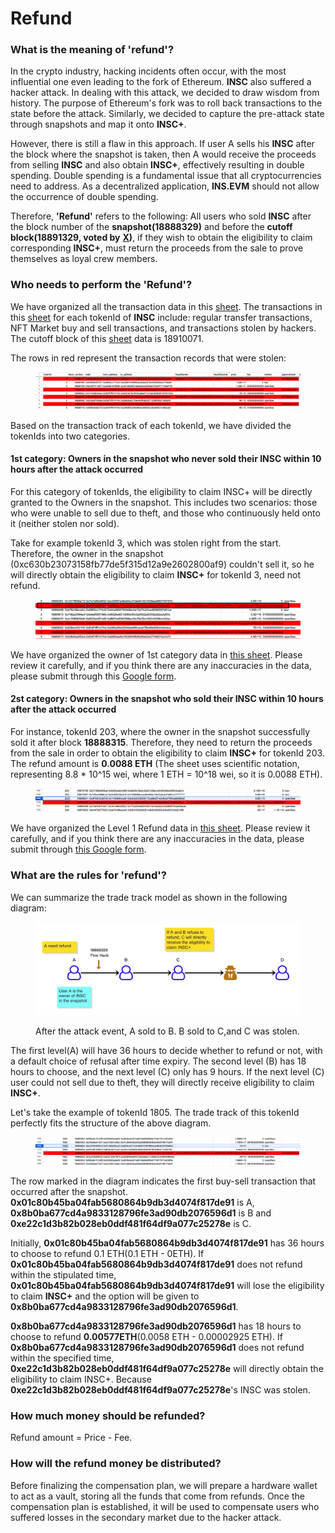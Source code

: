 # Refund

### What is the meaning of 'refund'?

In the crypto industry, hacking incidents often occur, with the most influential one even leading to the fork of Ethereum. **INSC** also suffered a hacker attack. In dealing with this attack, we decided to draw wisdom from history. The purpose of Ethereum's fork was to roll back transactions to the state before the attack. Similarly, we decided to capture the pre-attack state through snapshots and map it onto **INSC+**.

However, there is still a flaw in this approach. If user A sells his **INSC** after the block where the snapshot is taken, then A would receive the proceeds from selling **INSC** and also obtain **INSC+**, effectively resulting in double spending. Double spending is a fundamental issue that all cryptocurrencies need to address. As a decentralized application, **INS.EVM** should not allow the occurrence of double spending.

Therefore, **'Refund'** refers to the following: All users who sold **INSC** after the block number of the **snapshot(18888329)** and before the **cutoff block(18891329, voted by** [**X**](https://twitter.com/ins\_evm/status/1746328180942946541)**)**, if they wish to obtain the eligibility to claim corresponding **INSC+**, must return the proceeds from the sale to prove themselves as loyal crew members.

### Who needs to perform the 'Refund'?

We have organized all the transaction data in this [sheet](https://docs.google.com/spreadsheets/d/19daoHmQl4FrSJlZL5IkbzNBWm64M0NbfVPFC\_a1mslA/edit?usp=sharing). The transactions in this [sheet](https://docs.google.com/spreadsheets/d/19daoHmQl4FrSJlZL5IkbzNBWm64M0NbfVPFC\_a1mslA/edit?usp=sharing) for each tokenId of **INSC** include: regular transfer transactions, NFT Market buy and sell transactions, and transactions stolen by hackers. The cutoff block of this [sheet](https://docs.google.com/spreadsheets/d/19daoHmQl4FrSJlZL5IkbzNBWm64M0NbfVPFC\_a1mslA/edit?usp=sharing) data is 18910071.

The rows in red represent the transaction records that were stolen:

<figure><img src="../.gitbook/assets/image.png" alt=""><figcaption></figcaption></figure>

Based on the transaction track of each tokenId, we have divided the tokenIds into two categories.

#### 1st category: Owners in the snapshot who never sold their INSC within 10 hours after the attack occurred

For this category of tokenIds, the eligibility to claim INSC+ will be directly granted to the Owners in the snapshot. This includes two scenarios: those who were unable to sell due to theft, and those who continuously held onto it (neither stolen nor sold).

Take for example tokenId 3, which was stolen right from the start. Therefore, the owner in the snapshot (0xc630b23073158fb77de5f315d12a9e2602800af9) couldn't sell it, so he will directly obtain the eligibility to claim **INSC+** for tokenId 3, need not refund.

<figure><img src="../.gitbook/assets/image (1).png" alt=""><figcaption></figcaption></figure>

We have organized the owner of 1st category data in [this sheet](https://docs.google.com/spreadsheets/d/1Ccvl4TMV6Qd3B6FsIwBjn3xKu3YlxCWDGftPimGNtrg/edit?usp=sharing). Please review it carefully, and if you think there are any inaccuracies in the data, please submit through this [Google form](https://forms.gle/BVM8oHg4FnwYtBV2A).

#### 2st category: Owners in the snapshot who sold their INSC within 10 hours after the attack occurred

For instance, tokenId 203, where the owner in the snapshot successfully sold it after block **18888315**. Therefore, they need to return the proceeds from the sale in order to obtain the eligibility to claim **INSC+** for tokenId 203. The refund amount is **0.0088 ETH** (The sheet uses scientific notation, representing 8.8 \* 10^15 wei, where 1 ETH = 10^18 wei, so it is 0.0088 ETH).

<figure><img src="../.gitbook/assets/image (2).png" alt=""><figcaption></figcaption></figure>

We have organized the Level 1 Refund data in [this sheet](https://docs.google.com/spreadsheets/d/15\_MRdvHz0Su\_mP7cwOHyrLYFCyIJRM\_V-nFzIGMdiuA/edit?usp=sharing). Please review it carefully, and if you think there are any inaccuracies in the data, please submit through [this Google form](https://forms.gle/fCZHqN1LFxfeUBQ9A).



### What are the rules for 'refund'?

We can summarize the trade track model as shown in the following diagram:

<figure><img src="../.gitbook/assets/image (3).png" alt=""><figcaption><p>After the attack event, A sold to B. B sold to C,and C was stolen.</p></figcaption></figure>

The first level(A) will have 36 hours to decide whether to refund or not, with a default choice of refusal after time expiry. The second level (B) has 18 hours to choose, and the next level (C) only has 9 hours. If the next level (C) user could not sell due to theft, they will directly receive eligibility to claim **INSC+**.

Let's take the example of tokenId 1805. The trade track of this tokenId perfectly fits the structure of the above diagram.

<figure><img src="../.gitbook/assets/image (4).png" alt=""><figcaption></figcaption></figure>

The row marked in the diagram indicates the first buy-sell transaction that occurred after the snapshot. **0x01c80b45ba04fab5680864b9db3d4074f817de91** is A, **0x8b0ba677cd4a9833128796fe3ad90db2076596d1** is B and **0xe22c1d3b82b028eb0ddf481f64df9a077c25278e** is C.&#x20;

Initially, **0x01c80b45ba04fab5680864b9db3d4074f817de91** has 36 hours to choose to refund 0.1 ETH(0.1 ETH - 0ETH). If **0x01c80b45ba04fab5680864b9db3d4074f817de91** does not refund within the stipulated time, **0x01c80b45ba04fab5680864b9db3d4074f817de91** will lose the eligibility to claim **INSC+** and the option will be given to **0x8b0ba677cd4a9833128796fe3ad90db2076596d1**.

**0x8b0ba677cd4a9833128796fe3ad90db2076596d1** has 18 hours to choose to refund **0.00577ETH**(0.0058 ETH - 0.00002925 ETH). If **0x8b0ba677cd4a9833128796fe3ad90db2076596d1** does not refund within the specified time, **0xe22c1d3b82b028eb0ddf481f64df9a077c25278e** will directly obtain the eligibility to claim INSC+. Because **0xe22c1d3b82b028eb0ddf481f64df9a077c25278e**'s INSC was stolen.

### How much money should be refunded?

Refund amount = Price - Fee.&#x20;

### How will the refund money be distributed?

Before finalizing the compensation plan, we will prepare a hardware wallet to act as a vault, storing all the funds that come from refunds. Once the compensation plan is established, it will be used to compensate users who suffered losses in the secondary market due to the hacker attack.
